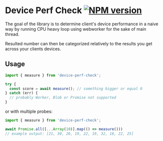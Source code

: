 # Device Perf Check  [![NPM version](https://img.shields.io/npm/v/device-perf-check)](https://www.npmjs.com/package/device-perf-check)


The goal of the library is to determine client's device performance in a naive way by running CPU heavy loop using webworker for the sake of main thread. 

Resulted number can then be categorized relatively to the results you get across your clients devices.

## Usage

```javascript
import { measure } from 'device-perf-check';

try {
  const score = await measure(); // something bigger or equal 0
} catch (err) {
  // probably Worker, Blob or Promise not supported
}
```

or with multiple probes:

```javascript
import { measure } from 'device-perf-check';

await Promise.all([...Array(10)].map(() => measure()))
// example output: [21, 30, 26, 19, 22, 19, 32, 18, 22, 25]
```
